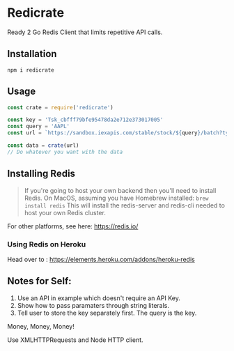 # Redicrate

Ready 2 Go Redis Client that limits repetitive API calls.

## Installation
```shell
npm i redicrate
```

## Usage
```javascript
const crate = require('redicrate')

const key = 'Tsk_cbfff79bfe95478da2e712e373017005'
const query = 'AAPL'
const url = `https://sandbox.iexapis.com/stable/stock/${query}/batch?types=quote&token=${key}`

const data = crate(url)
// Do whatever you want with the data
```

## Installing Redis
> If you're going to host your own backend then you'll need to install Redis.
On MacOS, assuming you have Homebrew installed:
```brew install redis```
This will install the redis-server and redis-cli needed to host your own Redis cluster.

For other platforms, see here: https://redis.io/

### Using Redis on Heroku
Head over to : https://elements.heroku.com/addons/heroku-redis

## Notes for Self:
1. Use an API in example which doesn't require an API Key.
2. Show how to pass paramaters through string literals.
3. Tell user to store the key separately first. The query is the key.

Money, Money, Money!

Use XMLHTTPRequests and Node HTTP client.




